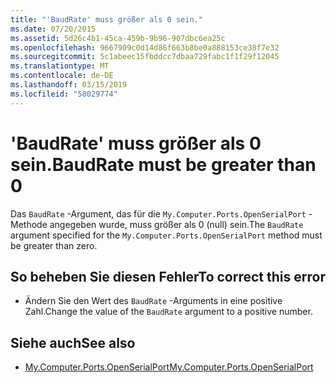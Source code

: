 ```yaml
---
title: "'BaudRate' muss größer als 0 sein."
ms.date: 07/20/2015
ms.assetid: 5d26c4b1-45ca-459b-9b96-907dbc6ea25c
ms.openlocfilehash: 9667909c0d14d86f663b8be0a888153ce38f7e32
ms.sourcegitcommit: 5c1abeec15fbddcc7dbaa729fabc1f1f29f12045
ms.translationtype: MT
ms.contentlocale: de-DE
ms.lasthandoff: 03/15/2019
ms.locfileid: "58029774"
---
```

# <a name="baudrate-must-be-greater-than-0"></a><span data-ttu-id="4666a-102">'BaudRate' muss größer als 0 sein.</span><span class="sxs-lookup"><span data-stu-id="4666a-102">BaudRate must be greater than 0</span></span>
<span data-ttu-id="4666a-103">Das `BaudRate` -Argument, das für die `My.Computer.Ports.OpenSerialPort` -Methode angegeben wurde, muss größer als 0 (null) sein.</span><span class="sxs-lookup"><span data-stu-id="4666a-103">The `BaudRate` argument specified for the `My.Computer.Ports.OpenSerialPort` method must be greater than zero.</span></span>  
  
## <a name="to-correct-this-error"></a><span data-ttu-id="4666a-104">So beheben Sie diesen Fehler</span><span class="sxs-lookup"><span data-stu-id="4666a-104">To correct this error</span></span>  
  
-   <span data-ttu-id="4666a-105">Ändern Sie den Wert des `BaudRate` -Arguments in eine positive Zahl.</span><span class="sxs-lookup"><span data-stu-id="4666a-105">Change the value of the `BaudRate` argument to a positive number.</span></span>  
  
## <a name="see-also"></a><span data-ttu-id="4666a-106">Siehe auch</span><span class="sxs-lookup"><span data-stu-id="4666a-106">See also</span></span>

- [<span data-ttu-id="4666a-107">My.Computer.Ports.OpenSerialPort</span><span class="sxs-lookup"><span data-stu-id="4666a-107">My.Computer.Ports.OpenSerialPort</span></span>](xref:Microsoft.VisualBasic.Devices.Ports.OpenSerialPort%2A)
